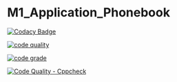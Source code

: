 # M1_Application_Phonebook

[![Codacy Badge](https://api.codacy.com/project/badge/Grade/4bd4bd4a7242434b919b569cf882ad1b)](https://app.codacy.com/gh/MaligiAdithyaKumar/M1_Application_Phonebook?utm_source=github.com&utm_medium=referral&utm_content=MaligiAdithyaKumar/M1_Application_Phonebook&utm_campaign=Badge_Grade_Settings)

[![code quality](https://api.codiga.io/project/29973/score/svg)](https://app.codiga.io/project/29973/dashboard)

[![code grade](https://api.codiga.io/project/29973/status/svg)](https://app.codiga.io/project/29973/dashboard)

[![Code Quality - Cppcheck](https://github.com/MaligiAdithyaKumar/M1_Application_Phonebook/actions/workflows/cppcheck.yml/badge.svg)](https://github.com/MaligiAdithyaKumar/M1_Application_Phonebook/actions/workflows/cppcheck.yml)
